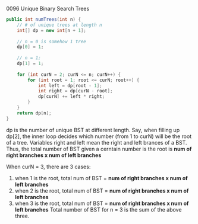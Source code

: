 0096 Unique Binary Search Trees
```java
public int numTrees(int n) {
    // # of unique trees at length n
    int[] dp = new int[n + 1];
    
    // n = 0 is somehow 1 tree
    dp[0] = 1;
    
    // n = 1;
    dp[1] = 1;
    
    for (int curN = 2; curN <= n; curN++) {
        for (int root = 1; root <= curN; root++) {
            int left = dp[root - 1];
            int right = dp[curN - root];
            dp[curN] += left * right;
        }
    }
    return dp[n];
}
```
dp is the number of unique BST at different length. Say, when filling up dp[2], the inner loop decides which number (from 1 to curN) will be the root of a tree. Variables right and left mean the right and left brances of a BST. Thus, the total number of BST given a cerntain number is the root is __num of right branches x num of left branches__

When curN = 3, there are 3 cases:
1. when 1 is the root, total num of BST = __num of right branches x num of left branches__
2. when 2 is the root, total num of BST = __num of right branches x num of left branches__
3. when 3 is the root, total num of BST = __num of right branches x num of left branches__
Total number of BST for n = 3 is the sum of the above three.
